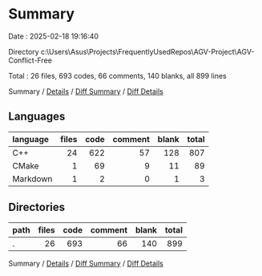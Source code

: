 # Summary

Date : 2025-02-18 19:16:40

Directory c:\\Users\\Asus\\Projects\\FrequentlyUsedRepos\\AGV-Project\\AGV-Conflict-Free

Total : 26 files,  693 codes, 66 comments, 140 blanks, all 899 lines

Summary / [Details](details.md) / [Diff Summary](diff.md) / [Diff Details](diff-details.md)

## Languages
| language | files | code | comment | blank | total |
| :--- | ---: | ---: | ---: | ---: | ---: |
| C++ | 24 | 622 | 57 | 128 | 807 |
| CMake | 1 | 69 | 9 | 11 | 89 |
| Markdown | 1 | 2 | 0 | 1 | 3 |

## Directories
| path | files | code | comment | blank | total |
| :--- | ---: | ---: | ---: | ---: | ---: |
| . | 26 | 693 | 66 | 140 | 899 |

Summary / [Details](details.md) / [Diff Summary](diff.md) / [Diff Details](diff-details.md)